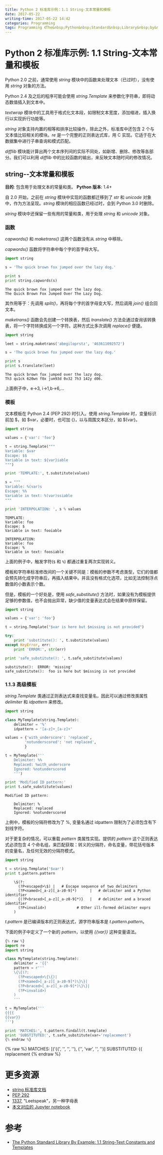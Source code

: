 ```yaml
---
title: Python 2 标准库示例：1.1 String-文本常量和模板
date: 2017-05-22
writing-time: 2017-05-22 14:42
categories: Programming
tags: Programming 《The&nbsp;Python&nbsp;Standard&nbsp;Library&nbsp;by&nbsp;Example》 Python string
---
```


# Python 2 标准库示例: 1.1 String-文本常量和模板

Python 2.0 之前，通常使用 *string* 模块中的函数来处理文本（已过时），没有使用 *string* 对象的方法。

Python 2.4 及之后的程序可能会使用 *string.Template* 来参数化字符串，即将动态数值插入到文本中。

*textwrap* 模块中的工具用于格式化文本段，如限制文本宽度，添加缩进，插入换行以实现折行功能等。

*string* 对象支持内置的相等和排序比较操作，除此之外，标准库中还包含 2 个与文本值比较相关的模块。*re* 是一个完整的正则表达式库，用 C 实现。它适于在大数据集中进行子串查询和模式匹配。

*difflib* 模块能计算出两个文本序列间的实际不同处，如新增、删除、修改等各部分。我们可以利用 *difflib* 中的比较函数的输出，来反映文本随时间的修改情况。

## string--文本常量和模板 

**目的**: 包含用于处理文本的常量和类。
**Python 版本**: 1.4+

自 2.0 开始，之前在 *string* 模块中实现的函数都迁移到了 *str* 和 *unicode* 对象中，作为方法呈现。*string* 模块的相应函数已经过时，会到 Python 3.0 时删除。

*string* 模块中还保留一些有用的常量和类，用于处理 *string* 和 *unicode* 对象。

###  函数

*capwords()* 和 *maketrans()* 这两个函数没有从 *string* 中移除。

*capwords()* 函数将字符串中每个字的首字母大写。


```python
import string

s = 'The quick brown fox jumped over the lazy dog.'

print s
print string.capwords(s)
```

    The quick brown fox jumped over the lazy dog.
    The Quick Brown Fox Jumped Over The Lazy Dog.


其作用等于：先调用 *split()*，再将每个字的首字母变大写，然后调用 *join()* 组合回文本。

*maketrans()* 函数会先创建一个转换表，然后 *translate()* 方法会通过查询该转换表，将一个字符转换成另一个字符。这种方式比多次调用 *replace()* 便捷。


```python
import string

leet = string.maketrans('abegiloprstz', '463611092572')

s = 'The quick brown fox jumped over the lazy dog.'

print s
print s.translate(leet)
```

    The quick brown fox jumped over the lazy dog.
    Th3 qu1ck 620wn f0x jum93d 0v32 7h3 142y d06.


上面例子中，e->3, i->1,b->6,...

###  模板

文本模板在 Python 2.4 (PEP 292) 时引入。使用 *string.Template* 时，变量标识前加 \$，如 \$var，必要时，也可加 {}，以与周围文本区分，如 \${var}。


```python
import string

values = {'var': 'foo'}

t = string.Template("""
Variable: $var
Escape: $$
Variable in text: ${var}iable
""")

print 'TEMPLATE:', t.substitute(values)

s = """
Variable: %(var)s
Escape: %%
Variable in text: %(var)ssiable
"""

print 'INTERPOLATION: ', s % values
```

    TEMPLATE: 
    Variable: foo
    Escape: $
    Variable in text: fooiable
    
    INTERPOLATION:  
    Variable: foo
    Escape: %
    Variable in text: foosiable



上面的例子中，触发字符(`$` 和 `%`) 都通过重复两次实现转义。

模板和字符串标准修改间的一个关键不同是：模板的参数不考虑类型，它们的值都会预先转化成字符串后，再插入结果中。并且没有格式化选项，比如无法控制浮点数值的小数表示个数。

但是，模板的一个好处是，使用 *safe_substitute()* 方法时，如果没有为模板提供足够的参数值，也不会抛出异常，缺少值的变量表达式会在结果中原样保留。


```python
import string

values = {'var': 'foo'}

t = string.Template("$var is here but $missing is not provided")

try:
    print 'substitute(): ', t.substitute(values)
except KeyError, err:
    print 'ERROR:', str(err)

print 'safe_substitute(): ', t.safe_substitute(values)
```

    substitute():  ERROR: 'missing'
    safe_substitute():  foo is here but $missing is not provided


### 1.1.3  高级模板

*string.Template* 类通过正则表达式来查找变量名，因此可以通过修改类属性 *delimiter* 和 *idpattern* 来修改。


```python
import string

class MyTemplate(string.Template):
    delimiter = '%'
    idpattern = '[a-z]+_[a-z]+'

values = {'with_underscore': 'replaced',
         'notunderscored': 'not replaced',
         }

t = MyTemplate('''
    Delimiter: %%
    Replaced: %with_underscore
    Ignored: %notunderscored
    ''')

print 'Modified ID pattern:'
print t.safe_substitute(values)
```

    Modified ID pattern:
    
        Delimiter: %
        Replaced: replaced
        Ignored: %notunderscored



上例中，模板的分隔符修改为了 %, 变量名通过 idpattern 限制为了必须包含有下划线字符。

对于更复杂的情况，可以重载 *pattern* 类属性实现。提供的 *pattern* 这个正则表达式必须包含 4 个命名组，来匹配获取：转义的分隔符，命名变量，带花括号版本的变量名，及任何无效的分隔符模式。


```python
import string

t = string.Template('$var')
print t.pattern.pattern
```

    
        \$(?:
          (?P<escaped>\$) |   # Escape sequence of two delimiters
          (?P<named>[_a-z][_a-z0-9]*)      |   # delimiter and a Python identifier
          {(?P<braced>[_a-z][_a-z0-9]*)}   |   # delimiter and a braced identifier
          (?P<invalid>)              # Other ill-formed delimiter exprs
        )



*t.pattern* 是已编译版本的正则表达式，源字符串版本是 *t.pattern.pattern*。

下面的例子中定义了一个新的 *pattern*，以使用 *\{\{var\}\}* 这种变量语法。


```python
{% raw %}
import re
import string

class MyTemplate(string.Template):
    delimiter = '{{'
    pattern = r'''
    \{\{(?:
      (?P<escaped>\{\{)|
      (?P<named>[_a-z][_a-z0-9]*)\}\}|
      (?P<braced>[_a-z][_a-z0-9]*)\}\}|
      (?P<invalid>)
    )
    '''

t = MyTemplate('''
{{{{
{{var}}
''')

print 'MATCHES:', t.pattern.findall(t.template)
print 'SUBSTITUTED:', t.safe_substitute(var='replacement')
{% endraw %}
```

{% raw %}
    MATCHES: [('{{', '', '', ''), ('', 'var', '', '')]
    SUBSTITUTED: 
    {{
    replacement
{% endraw %}



# 更多资源

+ [string 标准库文档](https://docs.python.org/2.7/library/string.html?highlight=string#module-string)
+ [PEP 292](www.python.org/dev/peps/pep-0292)
+ [1337](https://en.wikipedia.org/wiki/Leet), "Leetspeak"，另一种字母表
+ [本文对应的 Jupyter notebook](https://github.com/haiiiiiyun/ThePythonStandardLibraryByExample-ipynb/blob/master/1.1string.ipynb)

# 参考

+ [The Python Standard Library By Example: 1.1 String-Text Constants and Templates](https://www.amazon.com/Python-Standard-Library-Example/dp/0321767349)
